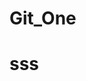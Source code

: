 # Git_One
# sss
<!-- CHA JIHWAN
2025-01-10
/전체 회원 관리(관리자) 만들고 있었음.

mapper selectAll,  dao daoimp serimp ser 에서 전부 selectAll로 method 명 변경, list.jsp 만듦
-->
